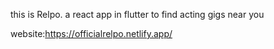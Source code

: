 this is Relpo. a react app in flutter to find acting gigs near you

website:https://officialrelpo.netlify.app/
